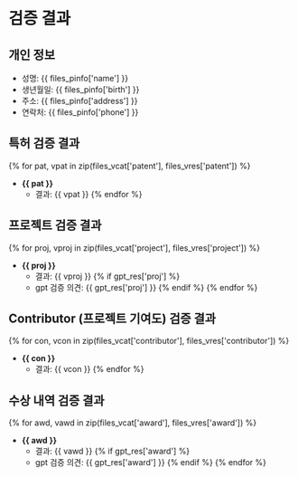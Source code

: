 # 검증 결과

## 개인 정보

- 성명: {{ files_pinfo['name'] }}
- 생년월일: {{ files_pinfo['birth'] }}
- 주소: {{ files_pinfo['address'] }}
- 연락처: {{ files_pinfo['phone'] }}

## 특허 검증 결과

{% for pat, vpat in zip(files_vcat['patent'], files_vres['patent']) %}
- **{{ pat }}**
  - 결과: {{ vpat }}
{% endfor %}

## 프로젝트 검증 결과

{% for proj, vproj in zip(files_vcat['project'], files_vres['project']) %}
- **{{ proj }}**
  - 결과: {{ vproj }}
  {% if gpt_res['proj'] %}
  - gpt 검증 의견: {{ gpt_res['proj'] }}
  {% endif %}
{% endfor %}

## Contributor (프로젝트 기여도) 검증 결과

{% for con, vcon in zip(files_vcat['contributor'], files_vres['contributor']) %}
- **{{ con }}**
  - 결과: {{ vcon }}
{% endfor %}

## 수상 내역 검증 결과

{% for awd, vawd in zip(files_vcat['award'], files_vres['award']) %}
- **{{ awd }}**
  - 결과: {{ vawd }}
  {% if gpt_res['award'] %}
  - gpt 검증 의견: {{ gpt_res['award'] }}
  {% endif %}
{% endfor %}
